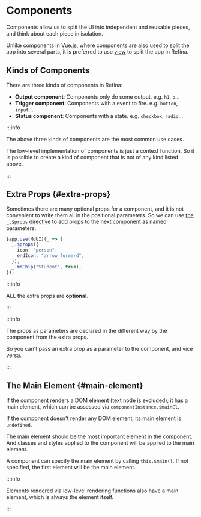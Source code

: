 # Components

Components allow us to split the UI into independent and reusable pieces, and think about each piece in isolation.

Unlike components in Vue.js, where components are also used to split the app into several parts, it is preferred to use [view](./view.md) to split the app in Refina.

## Kinds of Components

There are three kinds of components in Refina:

- **Output component**: Components only do some output. e.g. `h1`, `p`...
- **Trigger component**: Components with a event to fire. e.g. `button`, `input`...
- **Status component**: Components with a state. e.g. `checkbox`, `radio`...

:::info

The above three kinds of components are the most common use cases.

The low-level implementation of components is just a context function. So it is possible to create a kind of component that is not of any kind listed above.

:::

## Extra Props {#extra-props}

Sometimes there are many optional props for a component, and it is not convenient to write them all in the positional parameters. So we can use [the `_.$props` directive](../apis/directives.md#props) to add props to the next component as named parameters.

```ts
$app.use(MdUI)(_ => {
  _.$props({
    icon: "person",
    endIcon: "arrow_forward",
  });
  _.mdChip("Student", true);
});
```

:::info

ALL the extra props are **optional**.

:::

:::info

The props as parameters are declared in the different way by the component from the extra props.

So you can't pass an extra prop as a parameter to the component, and vice versa.

:::

## The Main Element {#main-element}

If the component renders a DOM element (text node is excluded), it has a main element, which can be assessed via `componentInstance.$mainEl`.

If the component doesn't render any DOM element, its main element is `undefined`.

The main element should be the most important element in the component. And classes and styles applied to the component will be applied to the main element.

A component can specify the main element by calling `this.$main()`. If not specified, the first element will be the main element.

:::info

Elements rendered via low-level rendering functions also have a main element, which is always the element itself.

:::

